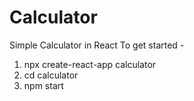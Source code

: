 # Calculator
Simple Calculator in React
To get started - 
1) npx create-react-app calculator
2) cd calculator
3) npm start
